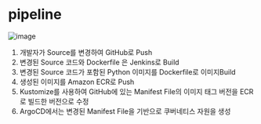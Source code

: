 # pipeline
![image](https://github.com/user-attachments/assets/2673341c-8c8c-4e3c-8804-b3084c81e92f)

1. 개발자가 Source를 변경하여 GitHub로 Push
2. 변경된 Source 코드와 Dockerfile 은 Jenkins로 Build
3. 변경된 Source 코드가 포함된 Python 이미지를 Dockerfile로 이미지Build
4. 생성된 이미지를 Amazon ECR로 Push
5. Kustomize를 사용하여 GitHub에 있는 Manifest File의 이미지 태그 버전을 ECR로 빌드한 버전으로 수정
6. ArgoCD에서는 변경된 Manifest File을 기반으로 쿠버네티스 자원을 생성
